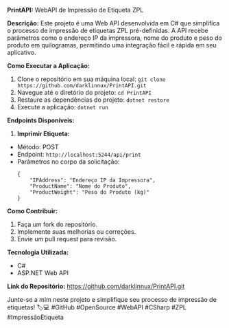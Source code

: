 **PrintAPI:** WebAPI de Impressão de Etiqueta ZPL

**Descrição:**
Este projeto é uma Web API desenvolvida em C# que simplifica o processo de impressão de etiquetas ZPL pré-definidas. A API recebe parâmetros como o endereço IP da impressora, nome do produto e peso do produto em quilogramas, permitindo uma integração fácil e rápida em seu aplicativo.

**Como Executar a Aplicação:**
1. Clone o repositório em sua máquina local:
    `git clone https://github.com/darklinnux/PrintAPI.git`
2. Navegue até o diretório do projeto:
    `cd PrintAPI`
3. Restaure as dependências do projeto:
    `dotnet restore`
4. Execute a aplicação:
    `dotnet run`


**Endpoints Disponíveis:**
1. **Imprimir Etiqueta:**
- Método: POST
- Endpoint: `http://localhost:5244/api/print`
- Parâmetros no corpo da solicitação:
  ```
  {
      "IPAddress": "Endereço IP da Impressora",
      "ProductName": "Nome do Produto",
      "ProductWeight": "Peso do Produto (kg)"
  }
  ```
**Como Contribuir:**
1. Faça um fork do repositório.
2. Implemente suas melhorias ou correções.
3. Envie um pull request para revisão.

**Tecnologia Utilizada:**
- C#
- ASP.NET Web API

**Link do Repositório:** https://github.com/darklinnux/PrintAPI.git

Junte-se a mim neste projeto e simplifique seu processo de impressão de etiquetas! 🏷️💻 #GitHub #OpenSource #WebAPI #CSharp #ZPL #ImpressãoEtiqueta
